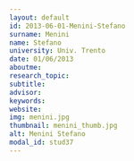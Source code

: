 ```yaml
---
layout: default 
id: 2013-06-01-Menini-Stefano
surname: Menini
name: Stefano
university: Univ. Trento
date: 01/06/2013
aboutme: 
research_topic: 
subtitle: 
advisor: 
keywords: 
website: 
img: menini.jpg
thumbnail: menini_thumb.jpg
alt: Menini Stefano
modal_id: stud37
---
```

